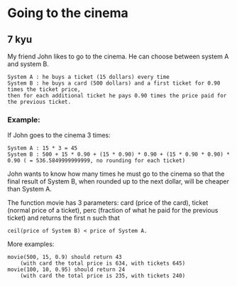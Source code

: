 # Going to the cinema
## 7 kyu

My friend John likes to go to the cinema. He can choose between system A and system B.
```
System A : he buys a ticket (15 dollars) every time
System B : he buys a card (500 dollars) and a first ticket for 0.90 times the ticket price,
then for each additional ticket he pays 0.90 times the price paid for the previous ticket.
```

### Example:

If John goes to the cinema 3 times:
```
System A : 15 * 3 = 45
System B : 500 + 15 * 0.90 + (15 * 0.90) * 0.90 + (15 * 0.90 * 0.90) * 0.90 ( = 536.5849999999999, no rounding for each ticket)
```
John wants to know how many times he must go to the cinema so that the final result of System B, when rounded up to the next dollar, will be cheaper than System A.

The function movie has 3 parameters: card (price of the card), ticket (normal price of a ticket), perc (fraction of what he paid for the previous ticket) and returns the first n such that
```
ceil(price of System B) < price of System A.
```
More examples:
```
movie(500, 15, 0.9) should return 43
    (with card the total price is 634, with tickets 645)
movie(100, 10, 0.95) should return 24
    (with card the total price is 235, with tickets 240)
```
